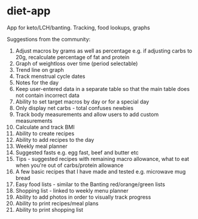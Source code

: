 # diet-app
App for keto/LCH/banting. Tracking, food lookups, graphs

Suggestions from the community:
1.  Adjust macros by grams as well as percentage
    e.g. if adjusting carbs to 20g, recalculate percentage of fat and protein
2.  Graph of weightloss over time (period selectable)
3. Trend line on graph
4. Track menstrual cycle dates
5. Notes for the day
6. Keep user-entered data in a separate table so that the main table does not contain incorrect data
7. Ability to set target macros by day or for a special day
8. Only display net carbs - total confuses newbies
9. Track body measurements and allow users to add custom measurements
10. Calculate and track BMI
11. Ability to create recipes
12. Ability to add recipes to the day
13. Weekly meal planner
14. Suggested fasts e.g. egg fast, beef and butter etc
15. Tips - suggested recipes with remaining macro allowance, what to eat when you're out of carbs/protein allowance
16. A few basic recipes that I have made and tested e.g. microwave mug bread
17. Easy food lists - similar to the Banting red/orange/green lists
18. Shopping list - linked to weekly menu planner
19. Ability to add photos in order to visually track progress
20. Ability to print recipes/meal plans
21. Ability to print shopping list
